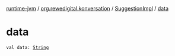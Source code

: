 [runtime-jvm](../../index.md) / [org.rewedigital.konversation](../index.md) / [SuggestionImpl](index.md) / [data](./data.md)

# data

`val data: `[`String`](https://kotlinlang.org/api/latest/jvm/stdlib/kotlin/-string/index.html)